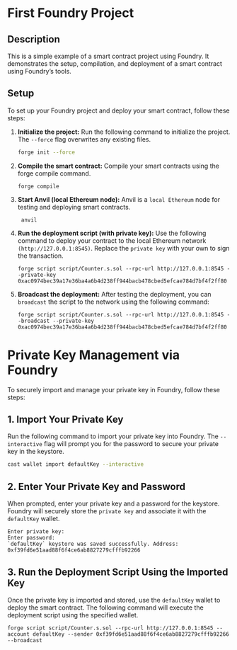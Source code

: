 # First Foundry Project

## Description
This is a simple example of a smart contract project using Foundry. It demonstrates the setup, compilation, and deployment of a smart contract using Foundry’s tools.

## Setup

To set up your Foundry project and deploy your smart contract, follow these steps:

1. **Initialize the project:**
   Run the following command to initialize the project. The `--force` flag overwrites any existing files.

   ```bash
   forge init --force
   ```
2. **Compile the smart contract:** Compile your smart contracts using the forge compile command.
   
   ```
   forge compile
   ```

3. **Start Anvil (local Ethereum node):** Anvil is a `local Ethereum` node for testing and deploying smart contracts.   
  
   ```
    anvil
   ```

4. **Run the deployment script (with private key):** Use the following command to deploy your contract to the local Ethereum network `(http://127.0.0.1:8545)`. Replace the `private key` with your own to sign the transaction.  

    ```
    forge script script/Counter.s.sol --rpc-url http://127.0.0.1:8545 --private-key 0xac0974bec39a17e36ba4a6b4d238ff944bacb478cbed5efcae784d7bf4f2ff80
    ```

5. **Broadcast the deployment:** After testing the deployment, you can `broadcast` the script to the network using the following command:  
   ```
   forge script script/Counter.s.sol --rpc-url http://127.0.0.1:8545 --broadcast --private-key 0xac0974bec39a17e36ba4a6b4d238ff944bacb478cbed5efcae784d7bf4f2ff80
   ```

# Private Key Management via Foundry

To securely import and manage your private key in Foundry, follow these steps:

## 1. Import Your Private Key

Run the following command to import your private key into Foundry. The `--interactive` flag will prompt you for the password to secure your private key in the keystore.

```bash
cast wallet import defaultKey --interactive
```

## 2. Enter Your Private Key and Password
When prompted, enter your private key and a password for the keystore. Foundry will securely store the `private key` and associate it with the `defaultKey` wallet.

```
Enter private key:
Enter password:
`defaultKey` keystore was saved successfully. Address: 0xf39fd6e51aad88f6f4ce6ab8827279cfffb92266
```

## 3. Run the Deployment Script Using the Imported Key

Once the private key is imported and stored, use the `defaultKey` wallet to deploy the smart contract. The following command will execute the deployment script using the specified wallet.

```
forge script script/Counter.s.sol --rpc-url http://127.0.0.1:8545 --account defaultKey --sender 0xf39fd6e51aad88f6f4ce6ab8827279cfffb92266 --broadcast
```


